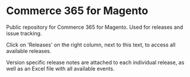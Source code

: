 # Commerce 365 for Magento
Public repository for Commerce 365 for Magento. Used for releases and issue tracking.

Click on 'Releases' on the right column, next to this text, to access all available releases. 

Version specific release notes are attached to each individual release, as well as an Excel file with all available events. 
